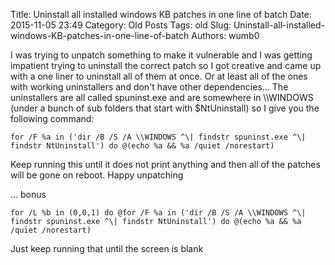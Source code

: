 Title: Uninstall all installed windows KB patches in one line of batch
Date: 2015-11-05 23:49
Category: Old Posts
Tags: old
Slug: Uninstall-all-installed-windows-KB-patches-in-one-line-of-batch
Authors: wumb0

<p>I was trying to unpatch something to make it vulnerable and I was getting impatient trying to uninstall the correct patch so I got creative and came up with a one liner to uninstall all of them at once. Or at least all of the ones with working uninstallers and don't have other dependencies... The uninstallers are all called spuninst.exe and are somewhere in \\WINDOWS (under a bunch of sub folders that start with $NtUninstall) so I give you the following command:</p>
 
```batch
for /F %a in ('dir /B /S /A \\WINDOWS ^\| findstr spuninst.exe ^\| findstr NtUninstall') do @(echo %a && %a /quiet /norestart)
```

<p>Keep running this until it does not print anything and then all of the patches will be gone on reboot. Happy unpatching</p>


... bonus

```batch
for /L %b in (0,0,1) do @for /F %a in ('dir /B /S /A \\WINDOWS ^\| findstr spuninst.exe ^\| findstr NtUninstall') do @(echo %a && %a /quiet /norestart)
```
<p>Just keep running that until the screen is blank</p>
